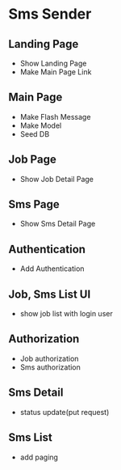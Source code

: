 # Sms Sender

## Landing Page
* Show Landing Page
* Make Main Page Link

## Main Page
* Make Flash Message 
* Make Model
* Seed DB

## Job Page
* Show Job Detail Page

## Sms Page
* Show Sms Detail Page

## Authentication
* Add Authentication

## Job, Sms List UI
* show job list with login user

## Authorization
* Job authorization
* Sms authorization

## Sms Detail
* status update(put request)

## Sms List
* add paging




